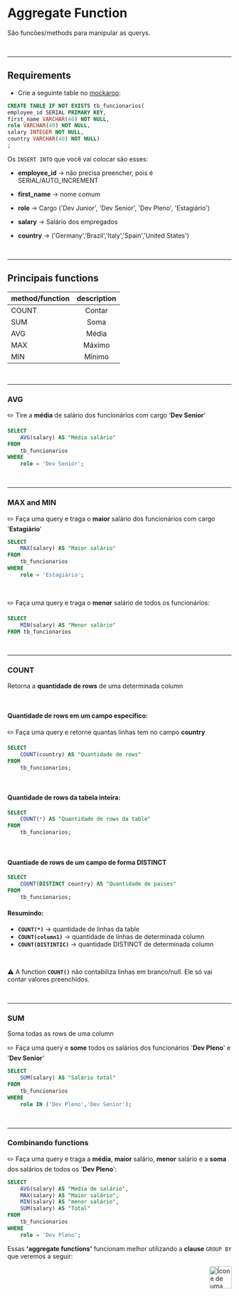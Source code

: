 #  Aggregate Function

São funcões/methods para manipular as querys.

<br>
<hr>

## Requirements

* Crie a seguinte table no [mockaroo](https://www.mockaroo.com/):

```sql
CREATE TABLE IF NOT EXISTS tb_funcionarios(
employee_id SERIAL PRIMARY KEY,
first_name VARCHAR(40) NOT NULL,
role VARCHAR(40) NOT NULL,
salary INTEGER NOT NULL,
country VARCHAR(40) NOT NULL)
;
```

Os `INSERT INTO` que você vai colocar são esses:

* **employee_id** -> não precisa preencher, pois é SERIAL/AUTO_INCREMENT

* **first_name** -> nome comum

* **role** -> Cargo ('Dev Junior', 'Dev Senior', 'Dev Pleno', 'Estagiário')

* **salary** -> Salário dos empregados

* **country** -> ('Germany','Brazil','Italy','Spain','United States')


<br>
<hr>

## Principais functions

| method/function | description |
| :---            | :---:       |
|COUNT            | Contar      |
|SUM              | Soma        |
|AVG              | Média       | 
|MAX              | Máximo      |
|MIN              | Mínimo      |


<br>
<hr>

### AVG
:pencil2: Tire a **média** de salário dos funcionários com cargo '**Dev Senior**'

```sql
SELECT
    AVG(salary) AS "Média salário"
FROM
    tb_funcionarios
WHERE
    role = 'Dev Senior';
```

<br>
<hr>

### MAX and MIN
:pencil2: Faça uma query e traga o **maior** salário dos funcionários com cargo '**Estagiário**'


```sql
SELECT
    MAX(salary) AS "Maior salário"
FROM
    tb_funcionarios
WHERE
    role = 'Estagiário';
```

<br>

:pencil2: Faça uma query e traga o **menor** salário de todos os funcionários:

```sql
SELECT
    MIN(salary) AS "Menor salário"
FROM tb_funcionarios
```

<br>
<hr>

### COUNT
Retorna a **quantidade de rows** de uma determinada column

<br>

#### Quantidade de rows em um campo específico:
:pencil2: Faça uma query e retorne quantas linhas tem no campo **country**

```sql
SELECT
    COUNT(country) AS "Quantidade de rows"
FROM
    tb_funcionarios;
```

<br>

#### Quantidade de rows da tabela inteira:
```sql
SELECT
    COUNT(*) AS "Quantidade de rows da table"
FROM
    tb_funcionarios;
```

<br>

#### Quantiade de rows de um campo de forma DISTINCT

```sql
SELECT
    COUNT(DISTINCT country) AS "Quantidade de paises"
FROM
    tb_funcionarios;
```

#### Resumindo:

* **`COUNT(*)`** -> quantidade de linhas da table
* **`COUNT(column1)`** -> quantidade de linhas de determinada column
* **`COUNT(DISTINTIC)`** -> quantidade DISTINCT de determinada column


<br>

:warning: A function **`COUNT()`** não contabiliza linhas em branco/null. Ele só vai contar valores preenchidos.

<br>
<hr>


### SUM
Soma todas as rows de uma column


:pencil2: Faça uma query e **some** todos os salários dos funcionários '**Dev Pleno**' e '**Dev Senior**'

```sql
SELECT
    SUM(salary) AS "Salário total"
FROM
    tb_funcionarios
WHERE
    role IN ('Dev Pleno','Dev Senior');
```

<br>
<hr>


### Combinando functions

:pencil2: Faça uma query e traga a **média**, **maior** salário, **menor** salário e a **soma** dos salários de todos os '**Dev Pleno**':


```sql
SELECT
    AVG(salary) AS "Media de salário",
    MAX(salary) AS "Maior salário",
    MIN(salary) AS "menor salário",
    SUM(salary) AS "Total"
FROM
    tb_funcionarios
WHERE
    role = 'Dev Pleno';
```


Essas **'aggregate functions'** funcionam melhor utilizando a **clause** `GROUP BY` que veremos a seguir:

<!-- Botão para o próximo resumo em ordem sequêncial -->
<a href="https://github.com/lGabrielDev/06.postgreSQL/blob/main/2.praticando/15.group_by.md"><img alt="Ícone de uma seta apontada para direita, representando um link para a próxima página" src="https://cdn-icons-png.flaticon.com/512/8875/8875266.png" width="50px" height="50px" align="right"></a>

